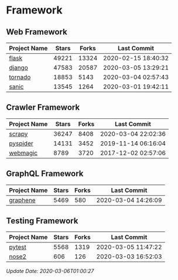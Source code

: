 # Framework

## Web Framework

| Project Name | Stars | Forks | Last Commit |
| ------------ | ----- | ----- | ----------- |
| [flask](https://github.com/pallets/flask) | 49221 | 13324 | 2020-02-15 18:40:32 |
| [django](https://github.com/django/django) | 47583 | 20587 | 2020-03-05 13:29:21 |
| [tornado](https://github.com/tornadoweb/tornado) | 18853 | 5143 | 2020-03-04 02:57:43 |
| [sanic](https://github.com/huge-success/sanic) | 13545 | 1264 | 2020-03-01 19:42:11 |

## Crawler Framework

| Project Name | Stars | Forks | Last Commit |
| ------------ | ----- | ----- | ----------- |
| [scrapy](https://github.com/scrapy/scrapy) | 36247 | 8408 | 2020-03-04 22:02:36 |
| [pyspider](https://github.com/binux/pyspider) | 14131 | 3452 | 2019-11-14 06:16:04 |
| [webmagic](https://github.com/code4craft/webmagic) | 8789 | 3720 | 2017-12-02 02:57:06 |

## GraphQL Framework

| Project Name | Stars | Forks | Last Commit |
| ------------ | ----- | ----- | ----------- |
| [graphene](https://github.com/graphql-python/graphene) | 5469 | 580 | 2020-03-04 14:26:09 |

## Testing Framework

| Project Name | Stars | Forks | Last Commit |
| ------------ | ----- | ----- | ----------- |
| [pytest](https://github.com/pytest-dev/pytest) | 5568 | 1319 | 2020-03-05 11:47:22 |
| [nose2](https://github.com/nose-devs/nose2) | 606 | 126 | 2020-03-03 16:52:03 |

*Update Date: 2020-03-06T01:00:27*